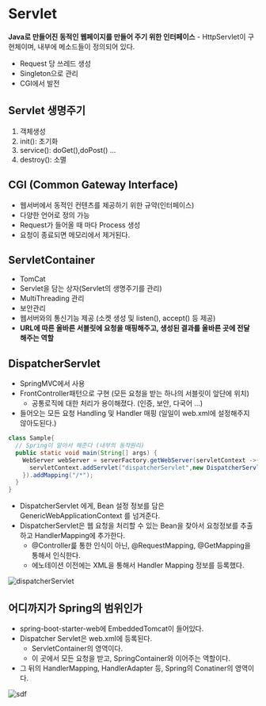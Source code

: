 # Servlet
**Java로 만들어진 동적인 웹페이지를 만들어 주기 위한 인터페이스**
    - HttpServlet이 구현체이며, 내부에 메소드들이 정의되어 있다.
- Request 당 쓰레드 생성
- Singleton으로 관리
- CGI에서 발전

## Servlet 생명주기
1. 객체생성
2. init(): 초기화
3. service(): doGet(),doPost() ...
4. destroy(): 소멸

## CGI (Common Gateway Interface)
- 웹서버에서 동적인 컨텐츠를 제공하기 위한 규약(인터페이스)
- 다양한 언어로 정의 가능
- Request가 들어올 때 마다 Process 생성
- 요청이 종료되면 메모리에서 제거된다.


## ServletContainer
- TomCat
- Servlet을 담는 상자(Servlet의 생명주기를 관리)
- MultiThreading 관리
- 보안관리
- 웹서버와의 통신기능 제공 (소켓 생성 및 listen(), accept() 등 제공)
- **URL에 따른 올바른 서블릿에 요청을 매핑해주고, 생성된 결과를 올바른 곳에 전달 해주는 역할**


## DispatcherServlet
- SpringMVC에서 사용
- FrontController패턴으로 구현 (모든 요청을 받는 하나의 서블릿이 앞단에 위치)
  - 공통로직에 대한 처리가 용이해졌다. (인증, 보안, 다국어 ...)
- 들어오는 모든 요청 Handling 및 Handler 매핑 (일일이 web.xml에 설정해주지 않아도된다.)

```java
class Sample{
  // Spring이 알아서 해준다 (내부의 동작원리)
  public static void main(String[] args) {
    WebServer webServer = serverFactory.getWebServer(servletContext ->{
      servletContext.addServlet("dispatcherServlet",new DispatcherServlet(applicaitonContext));
    }).addMapping("/*");
  }
}
```
- DispatcherServlet 에게, Bean 설정 정보를 담은 GenericWebApplicationContext 를 넘겨준다.
- DispatcherServlet은 웹 요청을 처리할 수 있는 Bean을 찾아서 요청정보를 추출하고 HandlerMapping에 추가한다.
  - @Controller릁 통한 인식이 아닌, @RequestMapping, @GetMapping을 통해서 인식한다.
  - 에노테이션 이전에는 XML을 통해서 Handler Mapping 정보를 등록했다.

![dispatcherServlet](https://user-images.githubusercontent.com/57896918/147087215-820ecfbc-82d9-4fe3-8ba0-641fbd4b047e.png)


## 어디까지가 Spring의 범위인가
- spring-boot-starter-web에 EmbeddedTomcat이 들어있다.
- Dispatcher Servlet은 web.xml에 등록된다.
  - ServletContainer의 영역이다.
  - 이 곳에서 모든 요청을 받고, SpringContainer와 이어주는 역할이다.
- 그 뒤의 HandlerMapping, HandlerAdapter 등, Spring의 Conatiner의 영역이다.



![sdf](https://user-images.githubusercontent.com/57896918/197349502-913f51ea-cb8c-4b3e-8859-37f0a4832a6f.png)
